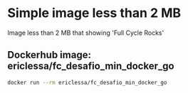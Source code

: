 # Simple image less than 2 MB

Image less than 2 MB that showing 'Full Cycle Rocks'

## Dockerhub image: ericlessa/fc_desafio_min_docker_go
```bash
docker run --rm ericlessa/fc_desafio_min_docker_go
```
